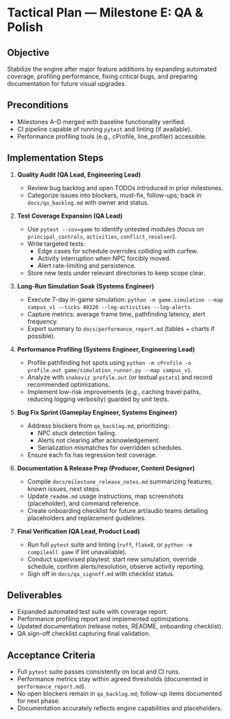 # Tactical Plan — Milestone E: QA & Polish

## Objective
Stabilize the engine after major feature additions by expanding automated coverage, profiling performance, fixing critical bugs, and preparing documentation for future visual upgrades.

## Preconditions
- Milestones A–D merged with baseline functionality verified.
- CI pipeline capable of running `pytest` and linting (if available).
- Performance profiling tools (e.g., cProfile, line_profiler) accessible.

## Implementation Steps
1. **Quality Audit (QA Lead, Engineering Lead)**
   - Review bug backlog and open TODOs introduced in prior milestones.
   - Categorize issues into blockers, must-fix, follow-ups; track in `docs/qa_backlog.md` with owner and status.

2. **Test Coverage Expansion (QA Lead)**
   - Use `pytest --cov=game` to identify untested modules (focus on `principal_controls`, `activities`, `conflict_resolver`).
   - Write targeted tests:
     - Edge cases for schedule overrides colliding with curfew.
     - Activity interruption when NPC forcibly moved.
     - Alert rate-limiting and persistence.
   - Store new tests under relevant directories to keep scope clear.

3. **Long-Run Simulation Soak (Systems Engineer)**
   - Execute 7-day in-game simulation: `python -m game.simulation --map campus_v1 --ticks 40320 --log-activities --log-alerts`.
   - Capture metrics: average frame time, pathfinding latency, alert frequency.
   - Export summary to `docs/performance_report.md` (tables + charts if possible).

4. **Performance Profiling (Systems Engineer, Engineering Lead)**
   - Profile pathfinding hot spots using `python -m cProfile -o profile.out game/simulation_runner.py --map campus_v1`.
   - Analyze with `snakeviz profile.out` (or textual `pstats`) and record recommended optimizations.
   - Implement low-risk improvements (e.g., caching travel paths, reducing logging verbosity) guarded by unit tests.

5. **Bug Fix Sprint (Gameplay Engineer, Systems Engineer)**
   - Address blockers from `qa_backlog.md`, prioritizing:
     - NPC stuck detection failing.
     - Alerts not clearing after acknowledgement.
     - Serialization mismatches for overridden schedules.
   - Ensure each fix has regression test coverage.

6. **Documentation & Release Prep (Producer, Content Designer)**
   - Compile `docs/milestone_release_notes.md` summarizing features, known issues, next steps.
   - Update `readme.md` usage instructions, map screenshots (placeholder), and command reference.
   - Create onboarding checklist for future art/audio teams detailing placeholders and replacement guidelines.

7. **Final Verification (QA Lead, Product Lead)**
   - Run full `pytest` suite and linting (`ruff`, `flake8`, or `python -m compileall game` if lint unavailable).
   - Conduct supervised playtest: start new simulation, override schedule, confirm alerts/resolution, observe activity reporting.
   - Sign off in `docs/qa_signoff.md` with checklist status.

## Deliverables
- Expanded automated test suite with coverage report.
- Performance profiling report and implemented optimizations.
- Updated documentation (release notes, README, onboarding checklist).
- QA sign-off checklist capturing final validation.

## Acceptance Criteria
- Full `pytest` suite passes consistently on local and CI runs.
- Performance metrics stay within agreed thresholds (documented in `performance_report.md`).
- No open blockers remain in `qa_backlog.md`; follow-up items documented for next phase.
- Documentation accurately reflects engine capabilities and placeholders.
